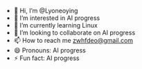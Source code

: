 - 👋 Hi, I’m @Lyoneoying
- 👀 I’m interested in AI progress
- 🌱 I’m currently learning Linux
- 💞️ I’m looking to collaborate on AI progress
- 📫 How to reach me zwhfdeo@gmail.com
- 😄 Pronouns: AI progress
- ⚡ Fun fact: AI progress

<!---
Lyoneoying/Lyoneoying is a ✨ special ✨ repository because its `README.md` (this file) appears on your GitHub profile.
You can click the Preview link to take a look at your changes.
--->
